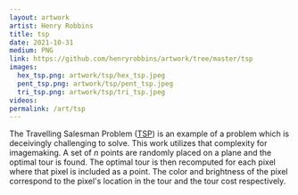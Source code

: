 ```yaml
---
layout: artwork
artist: Henry Robbins
title: tsp
date: 2021-10-31
medium: PNG
link: https://github.com/henryrobbins/artwork/tree/master/tsp
images:
  hex_tsp.png: artwork/tsp/hex_tsp.jpeg
  pent_tsp.png: artwork/tsp/pent_tsp.jpeg
  tri_tsp.png: artwork/tsp/tri_tsp.jpeg
videos:
permalink: /art/tsp
---
```

The Travelling Salesman Problem
([TSP](https://en.wikipedia.org/wiki/Travelling_salesman_problem)) is an
example of a problem which is deceivingly challenging to solve. This work
utilizes that complexity for imagemaking. A set of *n* points are randomly
placed on a plane and the optimal tour is found. The optimal tour is then
recomputed for each pixel where that pixel is included as a point. The color
and brightness of the pixel correspond to the pixel's location in the tour and
the tour cost respectively.